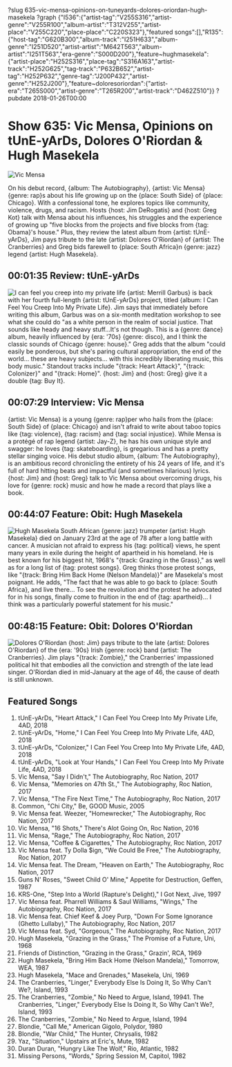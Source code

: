 ?slug 635-vic-mensa-opinions-on-tuneyards-dolores-oriordan-hugh-masekela
?graph {"I536":{"artist-tag":"V255S316","artist-genre":"V255R100","album-artist":"T312V255","artist-place":"V255C220","place-place":"C220S323"},"featured songs":[],"R135":{"host-tag":"G620B300","album-track":"I251H633","album-genre":"I251D520","artist-artist":"M642T563","album-artist":"I251T563","era-genre":"S000D200"},"feature~hughmasekela":{"artist-place":"H252S316","place-tag":"S316A163","artist-track":"H252G625","tag-track":"P632B652","artist-tag":"H252P632","genre-tag":"J200P432","artist-genre":"H252J200"},"feature~doloresoriordan":{"artist-era":"T265S000","artist-genre":"T265R200","artist-track":"D462Z510"}}
?pubdate 2018-01-26T00:00

# Show 635: Vic Mensa, Opinions on tUnE-yArDs, Dolores O'Riordan & Hugh Masekela

![Vic Mensa](//static.soundopinions.org/images/2018/vic_mensa.jpg)

On his debut record, {album: The Autobiography}, {artist: Vic Mensa} {genre: rap}s about his life growing up on the {place: South Side} of {place: Chicago}. With a confessional tone, he explores topics like community, violence, drugs, and racism. Hosts {host: Jim DeRogatis} and {host: Greg Kot} talk with Mensa about his influences, his struggles and the experience of growing up "five blocks from the projects and five blocks from {tag: Obama}'s house." Plus, they review the latest album from {artist: tUnE-yArDs}, Jim pays tribute to the late {artist: Dolores O'Riordan} of {artist: The Cranberries} and Greg bids farewell to {place: South Africa}n {genre: jazz} legend {artist: Hugh Masekela}.

## 00:01:35 Review: tUnE-yArDs
![I can feel you creep into my private life](http://is2.mzstatic.com/image/thumb/Music118/v4/4e/91/cb/4e91cb50-2a07-6d7f-0502-79ff1b760b27/source/600x600bb.jpg "308179967/1293278309")
{artist: Merrill Garbus} is back with her fourth full-length {artist: tUnE-yArDs} project, titled {album: I Can Feel You Creep Into My Private Life}. Jim says that immediately before writing this album, Garbus was on a six-month meditation workshop to see what she could do "as a white person in the realm of social justice. That sounds like heady and heavy stuff…It's not though. This is a {genre: dance} album, heavily influenced by {era: '70s} {genre: disco}, and I think the classic sounds of Chicago {genre: house}."
Greg adds that the album "could easily be ponderous, but she's paring cultural appropriation, the end of the world… these are heavy subjects… with this incredibly liberating music, this body music." Standout tracks include "{track: Heart Attack}", "{track: Colonizer}" and "{track: Home}". {host: Jim} and {host: Greg} give it a double {tag: Buy It}.


## 00:07:29 Interview: Vic Mensa
{artist: Vic Mensa} is a young {genre: rap}per who hails from the {place: South Side} of {place: Chicago} and isn't afraid to write about taboo topics like {tag: violence}, {tag: racism} and {tag: social injustice}. While Mensa is a protégé of rap legend {artist: Jay-Z}, he has his own unique style and swagger: he loves {tag: skateboarding}, is gregarious and has a pretty stellar singing voice. His debut studio album, {album: The Autobiography}, is an ambitious record chronicling the entirety of his 24 years of life, and it's full of hard hitting beats and impactful (and sometimes hilarious) lyrics. {host: Jim} and {host: Greg} talk to Vic Mensa about overcoming drugs, his love for {genre: rock} music and how he made a record that plays like a book.


## 00:44:07 Feature: Obit: Hugh Masekela
![Hugh Masekela](//static.soundopinions.org/images/2018/hugh_m.jpg)
South African {genre: jazz} trumpeter {artist: Hugh Masekela} died on January 23rd at the age of 78 after a long battle with cancer. A musician not afraid to express his {tag: political} views, he spent many years in exile during the height of apartheid in his homeland. He is best known for his biggest hit, 1968's "{track: Grazing in the Grass}," as well as for a long list of {tag: protest songs}. Greg thinks those protest songs, like "{track: Bring Him Back Home (Nelson Mandela)}" are Masekela's most poignant. He adds, "The fact that he was able to go back to {place: South Africa}, and live there… To see the revolution and the protest he advocated for in his songs, finally come to fruition in the end of {tag: apartheid}… I think was a particularly powerful statement for his music."

## 00:48:15 Feature: Obit: Dolores O'Riordan
![Dolores O'Riordan](//static.soundopinions.org/images/2018/dolores_o.jpg)
{host: Jim} pays tribute to the late {artist: Dolores O'Riordan} of the {era: '90s} Irish {genre: rock} band {artist: The Cranberries}. Jim plays "{track: Zombie}," the Cranberries' impassioned political hit that embodies all the conviction and strength of the late lead singer. O'Riordan died in mid-January at the age of 46, the cause of death is still unknown. 


## Featured Songs
1. tUnE-yArDs, "Heart Attack," I Can Feel You Creep Into My Private Life, 4AD, 2018
1. tUnE-yArDs, "Home," I Can Feel You Creep Into My Private Life, 4AD, 2018
1. tUnE-yArDs, "Colonizer," I Can Feel You Creep Into My Private Life, 4AD, 2018
1. tUnE-yArDs, "Look at Your Hands," I Can Feel You Creep Into My Private Life, 4AD, 2018
1. Vic Mensa, "Say I Didn't," The Autobiography, Roc Nation, 2017
1. Vic Mensa, "Memories on 47th St.," The Autobiography, Roc Nation, 2017
1. Vic Mensa, "The Fire Next Time," The Autobiography, Roc Nation, 2017
1. Common, "Chi City," Be, GOOD Music, 2005
1. Vic Mensa feat. Weezer, "Homewrecker," The Autobiography, Roc Nation, 2017
1. Vic Mensa, "16 Shots," There's Alot Going On, Roc Nation, 2016
1. Vic Mensa, "Rage," The Autobiography, Roc Nation, 2017
1. Vic Mensa, "Coffee & Cigarettes," The Autobiography, Roc Nation, 2017
1. Vic Mensa feat. Ty Dolla $ign, "We Could Be Free," The Autobiography, Roc Nation, 2017
1. Vic Mensa feat. The Dream, "Heaven on Earth," The Autobiography, Roc Nation, 2017
1. Guns N' Roses, "Sweet Child O' Mine," Appetite for Destruction, Geffen, 1987
1. KRS-One, "Step Into a World (Rapture's Delight)," I Got Next, Jive, 1997
1. Vic Mensa feat. Pharrell Williams & Saul Williams, "Wings," The Autobiography, Roc Nation, 2017
1. Vic Mensa feat. Chief Keef & Joey Purp, "Down For Some Ignorance (Ghetto Lullaby)," The Autobiography, Roc Nation, 2017
1. Vic Mensa feat. Syd, "Gorgeous," The Autobiography, Roc Nation, 2017
1. Hugh Masekela, "Grazing in the Grass," The Promise of a Future, Uni, 1968
1. Friends of Distinction, "Grazing in the Grass," Grazin', RCA, 1969
1. Hugh Masekela, "Bring Him Back Home (Nelson Mandela)," Tomorrow, WEA, 1987
1. Hugh Masekela, "Mace and Grenades," Masekela, Uni, 1969
1. The Cranberries, "Linger," Everybody Else Is Doing It, So Why Can't We?, Island, 1993
1. The Cranberries, "Zombie," No Need to Argue, Island, 19941. The Cranberries, "Linger," Everybody Else Is Doing It, So Why Can't We?, Island, 1993
1. The Cranberries, "Zombie," No Need to Argue, Island, 1994
1. Blondie, "Call Me," American Gigolo, Polydor, 1980
1. Blondie, "War Child," The Hunter, Chrysalis, 1982
1. Yaz, "Situation," Upstairs at Eric's, Mute, 1982
1. Duran Duran, "Hungry Like The Wolf," Rio, Atlantic, 1982
1. Missing Persons, "Words," Spring Session M, Capitol, 1982